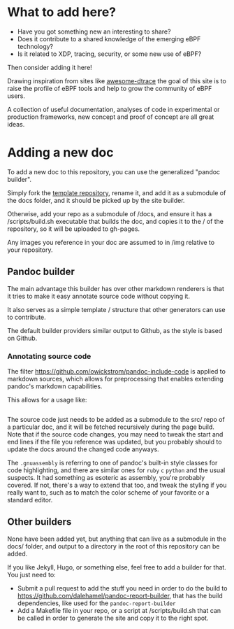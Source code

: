 # What to add here?

- Have you got something new an interesting to share?
- Does it contribute to a shared knowledge of the emerging eBPF technology?
- Is it related to XDP, tracing, security, or some new use of eBPF?

Then consider adding it here!

Drawing inspiration from sites like [awesome-dtrace](https://awesome-dtrace.com/) the goal of this site is to raise the profile of eBPF tools and help to grow the community of eBPF users.

A collection of useful documentation, analyses of code in experimental or production frameworks, new concept and proof of concept are all great ideas.

# Adding a new doc

To add a new doc to this repository, you can use the generalized "pandoc builder".

Simply fork the [template repository](https://github.com/bpftools/pandoc-report-doc-base), rename it, and add it as a submodule of the docs folder, and it should be picked up by the site builder.

Otherwise, add your repo as a submodule of /docs, and ensure it has a /scripts/build.sh executable that builds the doc, and copies it to the / of the repository, so it will be uploaded to gh-pages.

Any images you reference in your doc are assumed to in /img relative to your repository.

## Pandoc builder

The main advantage this builder has over other markdown renderers is that it tries to make it easy annotate source code without copying it.

It also serves as a simple template / structure that other generators can use to contribute.

The default builder providers similar output to Github, as the style is based on Github.

### Annotating source code

The filter https://github.com/owickstrom/pandoc-include-code is applied to markdown sources, which allows for preprocessing that enables extending pandoc's markdown capabilities.

This allows for a usage like:

> ```{.gnuassembler include=src/ruby-static-tracing/ext/ruby-static-tracing/lib/libstapsdt/src/asm/libstapsdt-x86_64.s startLine=7 endLine=12}
> ```

The source code just needs to be added as a submodule to the src/ repo of a particular doc, and it will be fetched recursively during the page build. Note that if the source code changes, you may need to tweak the start and end lines if the file you reference was updated, but you probably should to update the docs around the changed code anyways.

The `.gnuassembly` is referring to one of pandoc's built-in style classes for code highlighting, and there are similar ones for `ruby` `c` `python` and the usual suspects. It had something as esoteric as assembly, you're probably covered. If not, there's a way to extend that too, and tweak the styling if you really want to, such as to match the color scheme of your favorite or a standard editor.

## Other builders

None have been added yet, but anything that can live as a submodule in the docs/ folder, and output to a directory in the root of this repository can be added.

If you like Jekyll, Hugo, or something else, feel free to add a builder for that. You just need to:

- Submit a pull request to add the stuff you need in order to do the build to https://github.com/dalehamel/pandoc-report-builder, that has the build dependencies, like used for the `pandoc-report-builder`
- Add a Makefile file in your repo, or a script at /scripts/build.sh that can be called in order to generate the site and copy it to the right spot.
